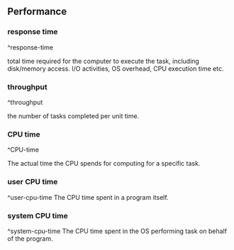 ## Performance

### response time
^response-time

total time required for the computer to execute the task, including disk/memory access. I/O activities, OS overhead, CPU execution time etc.

### throughput 
^throughput

the number of tasks completed per unit time.


### CPU time 
^CPU-time

The actual time the CPU spends for computing for a specific task.

### user CPU time 
^user-cpu-time
The CPU time spent in a program itself.

### system CPU time 
^system-cpu-time
The CPU time spent in the OS performing task on behalf of the program.

